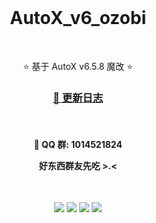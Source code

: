 <br />

<h1 align="center">AutoX_v6_ozobi</h1>

<br />

<p align="center">⭐ 基于 AutoX v6.5.8 魔改 ⭐</p>

<h3 align="center">
    <a href="./CHANGELOG.md">📖 更新日志</a>
</h3>

<br />

<h4>
    <p align="center">💬 QQ 群: 1014521824 </p>
    <p align="center"> 好东西群友先吃 >.< </p>
</h4>

<br />

<p align="center">
    <img src="https://img.shields.io/github/stars/ozobiozobi/Autoxjs_v6_ozobi?style=plastic"/>
    <img src="https://img.shields.io/github/forks/ozobiozobi/Autoxjs_v6_ozobi?style=plastic"/>
    <img src="https://img.shields.io/github/issues/ozobiozobi/Autoxjs_v6_ozobi?style=plastic"/>
    <img src="https://img.shields.io/github/repo-size/ozobiozobi/Autoxjs_v6_ozobi?style=plastic"/>
</p>

<br />
